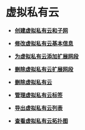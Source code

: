 # 虚拟私有云<a name="vpc_0003"></a>

-   **[创建虚拟私有云和子网](创建虚拟私有云和子网.md)**  

-   **[修改虚拟私有云基本信息](修改虚拟私有云基本信息.md)**  

-   **[为虚拟私有云添加扩展网段](为虚拟私有云添加扩展网段.md)**  

-   **[删除虚拟私有云扩展网段](删除虚拟私有云扩展网段.md)**  

-   **[删除虚拟私有云](删除虚拟私有云.md)**  

-   **[管理虚拟私有云标签](管理虚拟私有云标签.md)**  

-   **[导出虚拟私有云列表](导出虚拟私有云列表.md)**  

-   **[查看虚拟私有云拓扑图](查看虚拟私有云拓扑图.md)**  


